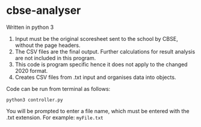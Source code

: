 # cbse-analyser
Written in python 3

1. Input must be the original scoresheet sent to the school by CBSE, without the page headers.
2. The CSV files are the final output. Further calculations for result analysis are not included in this program.
3. This code is program specific hence it does not apply to the changed 2020 format.
4. Creates CSV files from .txt input and organises data into objects.

Code can be run from terminal as follows:
```
python3 controller.py
```
You will be prompted to enter a file name, which must be entered with the .txt extension. For example: `myFile.txt`

